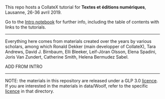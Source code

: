 
This repo hosts a CollateX tutorial for **Textes et éditions numériques**, Lausanne, 26-36 avril 2019.

Go to the [Intro notebook](workshopLausanne201904/INTRO.ipynb) for further info, including the table of contents with links to the tutorials.

---

Everything here comes from materials created over the years by various scholars, among which Ronald Dekker (main developper of CollateX), Tara Andrews, David J. Birnbaum, Elli Bleeker, Leif-Jöran Olsson, Elena Spadini, Joris Van Zundert, Catherine Smith, Helena Bermudez Sabel.

ADD FROM INTRO

---

NOTE: the materials in this repository are released under a GLP 3.0 [licence](LICENSE). If you are interested in the materials in data/Woolf, refer to the specific [licence](workshopLausanne201904/data/Woolf) in that directory.